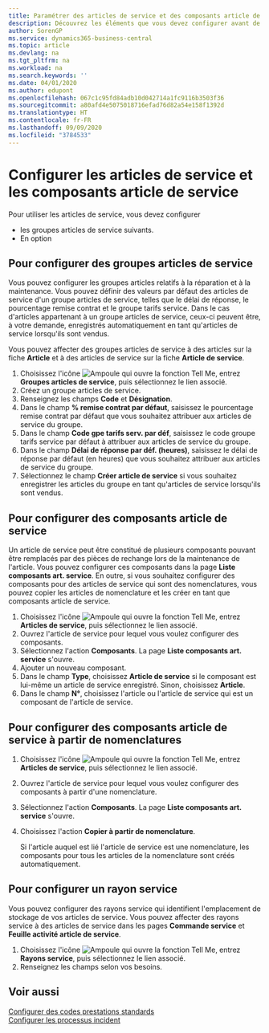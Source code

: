 ```yaml
---
title: Paramétrer des articles de service et des composants article de service | Microsoft Docs
description: Découvrez les éléments que vous devez configurer avant de pouvoir utiliser des articles de service, notamment les valeurs par défaut telles que le délai de réponse, le pourcentage remise contrat et le groupe tarifs service.
author: SorenGP
ms.service: dynamics365-business-central
ms.topic: article
ms.devlang: na
ms.tgt_pltfrm: na
ms.workload: na
ms.search.keywords: ''
ms.date: 04/01/2020
ms.author: edupont
ms.openlocfilehash: 067c1c95fd84adb10d042714a1fc9116b3503f36
ms.sourcegitcommit: a80afd4e5075018716efad76d82a54e158f1392d
ms.translationtype: HT
ms.contentlocale: fr-FR
ms.lasthandoff: 09/09/2020
ms.locfileid: "3784533"
---
```

# <a name="set-up-service-items-and-service-item-components"></a>Configurer les articles de service et les composants article de service
Pour utiliser les articles de service, vous devez configurer

* les groupes articles de service suivants.
* En option

## <a name="to-set-up-service-item-groups"></a>Pour configurer des groupes articles de service
Vous pouvez configurer les groupes articles relatifs à la réparation et à la maintenance. Vous pouvez définir des valeurs par défaut des articles de service d'un groupe articles de service, telles que le délai de réponse, le pourcentage remise contrat et le groupe tarifs service. Dans le cas d'articles appartenant à un groupe articles de service, ceux-ci peuvent être, à votre demande, enregistrés automatiquement en tant qu'articles de service lorsqu'ils sont vendus.  

Vous pouvez affecter des groupes articles de service à des articles sur la fiche **Article** et à des articles de service sur la fiche **Article de service**.  

1. Choisissez l'icône ![Ampoule qui ouvre la fonction Tell Me](media/ui-search/search_small.png "Dites-moi ce que vous voulez faire"), entrez **Groupes articles de service**, puis sélectionnez le lien associé.  
2. Créez un groupe articles de service.  
3. Renseignez les champs **Code** et **Désignation**.  
4. Dans le champ **% remise contrat par défaut**, saisissez le pourcentage remise contrat par défaut que vous souhaitez attribuer aux articles de service du groupe.  
5. Dans le champ **Code gpe tarifs serv. par déf**, saisissez le code groupe tarifs service par défaut à attribuer aux articles de service du groupe.  
6. Dans le champ **Délai de réponse par déf. (heures)**, saisissez le délai de réponse par défaut (en heures) que vous souhaitez attribuer aux articles de service du groupe.  
7. Sélectionnez le champ **Créer article de service** si vous souhaitez enregistrer les articles du groupe en tant qu'articles de service lorsqu'ils sont vendus.  

## <a name="to-set-up-service-item-components"></a>Pour configurer des composants article de service
Un article de service peut être constitué de plusieurs composants pouvant être remplacés par des pièces de rechange lors de la maintenance de l'article. Vous pouvez configurer ces composants dans la page **Liste composants art. service**. En outre, si vous souhaitez configurer des composants pour des articles de service qui sont des nomenclatures, vous pouvez copier les articles de nomenclature et les créer en tant que composants article de service.

1. Choisissez l'icône ![Ampoule qui ouvre la fonction Tell Me](media/ui-search/search_small.png "Dites-moi ce que vous voulez faire"), entrez **Articles de service**, puis sélectionnez le lien associé.
2. Ouvrez l'article de service pour lequel vous voulez configurer des composants.  
3. Sélectionnez l'action **Composants**. La page **Liste composants art. service** s'ouvre.  
4. Ajouter un nouveau composant.  
5. Dans le champ **Type**, choisissez **Article de service** si le composant est lui-même un article de service enregistré. Sinon, choisissez **Article**.  
6. Dans le champ **N°**, choisissez l'article ou l'article de service qui est un composant de l'article de service.  

## <a name="to-set-up-service-item-components-from-a-bom"></a>Pour configurer des composants article de service à partir de nomenclatures
1.  Choisissez l'icône ![Ampoule qui ouvre la fonction Tell Me](media/ui-search/search_small.png "Dites-moi ce que vous voulez faire"), entrez **Articles de service**, puis sélectionnez le lien associé.  
2. Ouvrez l'article de service pour lequel vous voulez configurer des composants à partir d'une nomenclature.  
3. Sélectionnez l'action **Composants**. La page **Liste composants art. service** s'ouvre.  
4. Choisissez l'action **Copier à partir de nomenclature**.  

    Si l'article auquel est lié l'article de service est une nomenclature, les composants pour tous les articles de la nomenclature sont créés automatiquement.  

## <a name="to-set-up-a-service-shelf"></a>Pour configurer un rayon service
Vous pouvez configurer des rayons service qui identifient l'emplacement de stockage de vos articles de service. Vous pouvez affecter des rayons service à des articles de service dans les pages **Commande service** et **Feuille activité article de service**.  

1. Choisissez l'icône ![Ampoule qui ouvre la fonction Tell Me](media/ui-search/search_small.png "Dites-moi ce que vous voulez faire"), entrez **Rayons service**, puis sélectionnez le lien associé.
2. Renseignez les champs selon vos besoins.

## <a name="see-also"></a>Voir aussi
[Configurer des codes prestations standards](service-how-setup-service-coding.md)   
[Configurer les processus incident](service-how-setup-troubleshooting.md)
